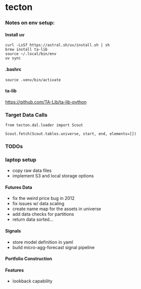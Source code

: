 # tecton

### Notes on env setup:

#### Install uv

```
curl -LsSf https://astral.sh/uv/install.sh | sh
brew install ta-lib
source ~/.local/bin/env
uv sync
```

#### .bashrc
```
source .venv/bin/activate
```

#### ta-lib
https://github.com/TA-Lib/ta-lib-python

### Target Data Calls

```
from tecton.dal.loader import Scout

Scout.fetch(Scout.tables.universe, start, end, elements=[])

```

### TODOs
### laptop setup
- copy raw data files
- implement S3 and local storage options


#### Futures Data
- fix the weird price bug in 2012
- fix issues w/ data scaling
- create name map for the assets in universe
- add data checks for partitions
- return data sorted...

#### Signals
- store model definition in yaml
- build micro-agg-forecast signal pipeline

#### Portfolio Construction

#### Features
- lookback capability


